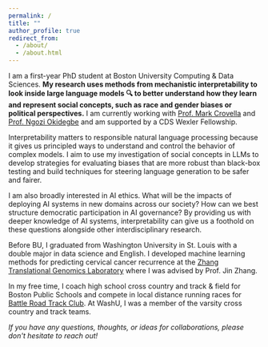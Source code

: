 ```yaml
---
permalink: /
title: ""
author_profile: true
redirect_from: 
  - /about/
  - /about.html
---
```


I am a first-year PhD student at Boston University Computing & Data Sciences. **My research uses methods from mechanistic interpretability to look inside large language models :mag: to better understand how they learn and represent social concepts, such as race and gender biases or political perspectives.** I am currently working with [Prof. Mark Crovella](https://www.cs.bu.edu/fac/crovella/) and [Prof. Ngozi Okidegbe](https://www.bu.edu/cds-faculty/profile/okidegbe/) and am supported by a CDS Wexler Fellowship. 

Interpretability matters to responsible natural language processing because it gives us principled ways to understand and control the behavior of complex models. I aim to use my investigation of social concepts in LLMs to develop strategies for evaluating biases that are more robust than black-box testing and build techniques for steering language generation to be safer and fairer. 

I am also broadly interested in AI ethics. What will be the impacts of deploying AI systems in new domains across our society? How can we best structure democratic participation in AI governance? By providing us with deeper knowledge of AI systems, interpretability can give us a foothold on these questions alongside other interdisciplinary research.

Before BU, I graduated from Washington University in St. Louis with a double major in data science and English. I developed machine learning methods for predicting cervical cancer recurrence at the [Zhang Translational Genomics Laboratory](https://sites.wustl.edu/jinzhang/) where I was advised by Prof. Jin Zhang.

In my free time, I coach high school cross country and track & field for Boston Public Schools and compete in local distance running races for [Battle Road Track Club](https://battleroadtc.org/). At WashU, I was a member of the varsity cross country and track teams. 

*If you have any questions, thoughts, or ideas for collaborations, please don't hesitate to reach out!*